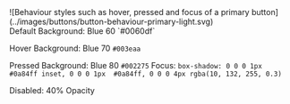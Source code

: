 <div class="grid-2" markdown="1">
![Behaviour styles such as hover, pressed and focus of a primary button](../images/buttons/button-behaviour-primary-light.svg)

<div markdown="1">
Default Background: Blue 60 `#0060df`

Hover Background: Blue 70 `#003eaa`

Pressed Background: Blue 80 `#002275`
Focus: `box-shadow: 0 0 0 1px #0a84ff inset, 0 0 0 1px 
#0a84ff, 0 0 0 4px rgba(10, 132, 255, 0.3)`

Disabled: 40% Opacity
</div>
</div>